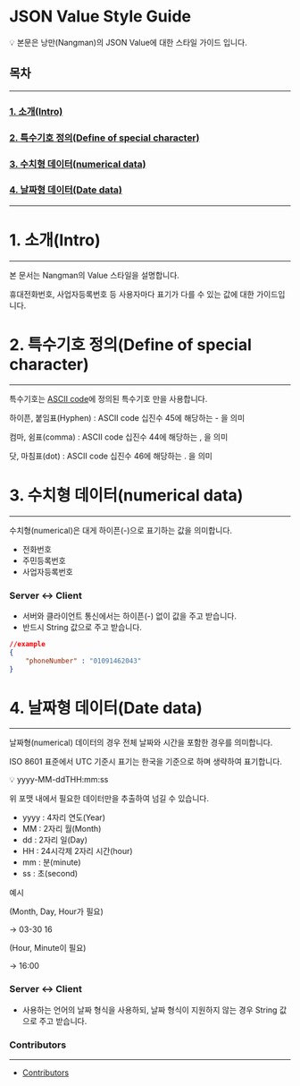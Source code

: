 # JSON Value Style Guide

<aside>
💡 본문은 낭만(Nangman)의 JSON Value에 대한 스타일 가이드 입니다.

</aside>


## 목차
---
### [1. 소개(Intro)](https://github.com/Nangman-corp/JSON-Value-Style-Guide/blob/main/README.md#1-%EC%86%8C%EA%B0%9Cintro-1)
### [2. 특수기호 정의(Define of special character)](https://github.com/Nangman-corp/JSON-Value-Style-Guide/blob/main/README.md#2-%ED%8A%B9%EC%88%98%EA%B8%B0%ED%98%B8-%EC%A0%95%EC%9D%98define-of-special-character-1)
### [3. 수치형 데이터(numerical data)](https://github.com/Nangman-corp/JSON-Value-Style-Guide/blob/main/README.md#3-%EC%88%98%EC%B9%98%ED%98%95-%EB%8D%B0%EC%9D%B4%ED%84%B0numerical-data-1)
### [4. 날짜형 데이터(Date data)](https://github.com/Nangman-corp/JSON-Value-Style-Guide/blob/main/README.md#4-%EB%82%A0%EC%A7%9C%ED%98%95-%EB%8D%B0%EC%9D%B4%ED%84%B0date-data-1)

---

# 1. 소개(Intro)

---

본 문서는 Nangman의 Value 스타일을 설명합니다.

휴대전화번호, 사업자등록번호 등 사용자마다 표기가 다를 수 있는 값에 대한 가이드입니다.

# 2. 특수기호 정의(Define of special character)

---

특수기호는 [ASCII code](https://xn--ko-jnk.wikipedia.org/wiki/ASCII)에 정의된 특수기호 만을 사용합니다.
    

하이픈, 붙임표(Hyphen) : ASCII code 십진수 45에 해당하는 - 을 의미

컴마, 쉼표(comma) : ASCII code 십진수 44에 해당하는 , 을 의미

닷, 마침표(dot) : ASCII code 십진수 46에 해당하는 . 을 의미

# 3. 수치형 데이터(numerical data)

---

수치형(numerical)은 대게 하이픈(-)으로 표기하는 값을 의미합니다.

- 전화번호
- 주민등록번호
- 사업자등록번호

### Server ↔ Client

- 서버와 클라이언트 통신에서는 하이픈(-) 없이 값을 주고 받습니다.
- 반드시 String 값으로 주고 받습니다.

```json
//example
{
	"phoneNumber" : "01091462043"
}
```

# 4. 날짜형 데이터(Date data)

---

날짜형(numerical) 데이터의 경우 전체 날짜와 시간을 포함한 경우를 의미합니다.

ISO 8601 표준에서 UTC 기준시 표기는 한국을 기준으로 하며 생략하여 표기합니다.

<aside>
💡 yyyy-MM-ddTHH:mm:ss

</aside>

위 포맷 내에서 필요한 데이터만을 추출하여 넘길 수 있습니다.

- yyyy : 4자리 연도(Year)
- MM : 2자리 월(Month)
- dd : 2자리 일(Day)
- HH : 24시각제 2자리 시간(hour)
- mm : 분(minute)
- ss : 초(second)

예시 

(Month, Day, Hour가 필요)

→ 03-30 16

(Hour, Minute이 필요)

→ 16:00

### Server ↔ Client

- 사용하는 언어의 날짜 형식을 사용하되, 날짜 형식이 지원하지 않는 경우 String 값으로 주고 받습니다.

### Contributors
---
- [Contributors](https://github.com/Nangman-corp/JSON-Value-Style-Guide/graphs/contributors)
